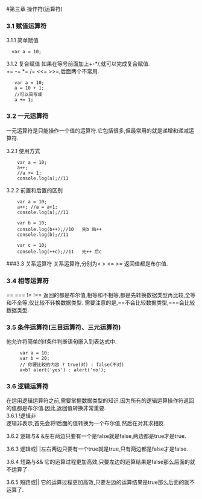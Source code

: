 #第三章 操作符(运算符)
### 3.1 赋值运算符
3.1.1 简单赋值
 
      var a = 10;

3.1.2 复合赋值
如果在等号前面加上+-*/,就可以完成复合赋值.  
+= -= *= /= <<= >>=,后面两个不常用.

       var a = 10;
       a = 10 + 1;
       //可以简写成
       a += 1;

### 3.2 一元运算符
一元运算符是只能操作一个值的运算符.它包括很多,但最常用的就是递增和递减运算符.

3.2.1 使用方式

        var a = 10;
        a++;
        //a += 1;
        console.log(a);//11

3.2.2 前置和后置的区别

        var a = 10;
        a++; //a = a+1;
        console.log(a);//11

        var b = 10;
        console.log(b++);//10   先b 后++
        console.log(b);//11

        var c = 10;
        console.log(++c);//11   先++ 后c

###3.3 关系运算符
关系运算符,分别为< > <= >= 返回值都是布尔值.

### 3.4 相等运算符
== === != !== 返回的都是布尔值,相等和不相等,都是先转换数据类型再比较,全等和不全等,仅比较不转换数据类型.
需要注意的是,==不会比较数据类型,===会比较数据类型.

### 3.5 条件运算符(三目运算符、三元运算符)
他允许将简单的if条件判断语句嵌入到表达式中.

         var a = 10;
         var b = 20;
         // 你要比较的内容 ? true(对) : false(不对)
         a<b? alert('yes') : alert('no');

### 3.6 逻辑运算符 
在运用逻辑运算符之前,需要掌握数据类型的知识.因为所有的逻辑运算操作符返回的值都是布尔值.因此,返回值转换非常重要.  
3.6.1 !逻辑非  
逻辑非表示,首先会将!后面的值转换为一个布尔值,然后在对其求相反. 

3.6.2 逻辑与&
&左右两边只要有一个是false就是false,两边都是true才是true.

3.6.3 逻辑或|
|左右两边只要有一个true就是true,只有两边都是false才是false.

3.6.4 短路与&&
它的运算过程更加高效,只要左边的运算结果是false那么后面的就不运算了.

3.6.5 短路或||
它的运算过程更加高效,只要左边的运算结果是true那么后面的就不运算了.

